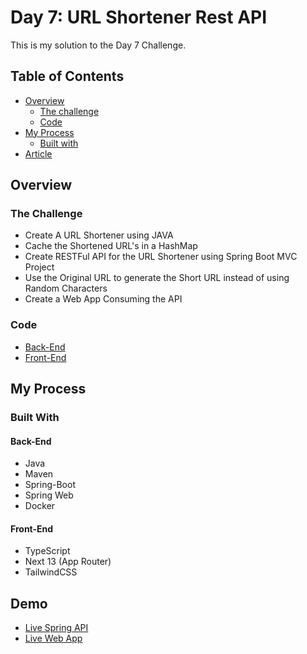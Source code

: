 # Day 7: URL Shortener Rest API

This is my solution to the Day 7 Challenge.

## Table of Contents

- [Overview](#overview)
  - [The challenge](#the-challenge)
  - [Code](#code)
- [My Process](#my-process)
  - [Built with](#built-with)
- [Article](#article)

## Overview

### The Challenge

- Create A URL Shortener using JAVA
- Cache the Shortened URL's in a HashMap
- Create RESTFul API for the URL Shortener using Spring Boot MVC Project
- Use the Original URL to generate the Short URL instead of using Random
  Characters
- Create a Web App Consuming the API

### Code

- [Back-End](./URLShortener/)
- [Front-End](./url-shortener-web-app/)

## My Process

### Built With

#### Back-End

- Java
- Maven
- Spring-Boot
- Spring Web
- Docker

#### Front-End

- TypeScript
- Next 13 (App Router)
- TailwindCSS

## Demo

- [Live Spring API](https://spring-boot-url-shortener.onrender.com/)
- [Live Web App](https://shivi-url-shortener.vercel.app/)
